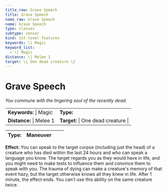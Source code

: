 ```yaml
---
title_raw: Grave Speech
title: Grave Speech
name_raw: Grave Speech
name: Grave Speech
type: classes
subtype: censor
kind: 1st-level features
keywords: \| Magic
keyword_list:
  - \| Magic
distance: \| Melee 1
target: \| One dead creature \|
---
```


# Grave Speech

*You commune with the lingering soul of the recently dead.*

|                          |                                     |
| :----------------------- | :---------------------------------- |
| **Keywords:** \| Magic   | **Type:**                           |
| **Distance:** \| Melee 1 | **Target:** \| One dead creature \| |

| **Type:** | Maneuver |     |     |
| --------- | -------- | --- | --- |

**Effect:** You can speak to the target corpse (including just the head) of a creature who has died within the last 24 hours and who can speak a language you know. The target regards you as they would have in life, and you might need to make tests to influence them and convince them to speak with you. The trauma of dying can make a creature's memory of that event hazy, but the target otherwise knows all they knew in life. After 1 minute, the effect ends. You can't use this ability on the same creature twice.
